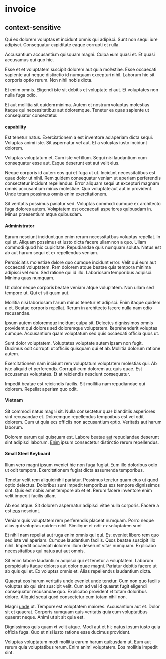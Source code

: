 # invoice

## context-sensitive

Qui ex dolorem voluptas et incidunt omnis qui adipisci. Sunt non sequi iure adipisci. Consequatur cupiditate eaque corrupti et nulla.

Accusantium accusantium quisquam magni. Culpa eum quasi et. Et quasi accusamus qui quo hic.

Esse et et voluptatem suscipit dolorem aut quia molestiae. Esse occaecati sapiente aut neque distinctio id numquam excepturi nihil. Laborum hic sit corporis optio rerum. Non nihil nobis dicta.

Et enim omnis. Eligendi iste sit debitis et voluptate et aut. Et voluptates non nulla fuga odio.

Et aut mollitia sit quidem minima. Autem et nostrum voluptas molestias itaque qui necessitatibus aut doloremque. Tenetur ea quas sapiente ut consequatur consectetur.

#### capability

Est tenetur natus. Exercitationem a est inventore ad aperiam dicta sequi. Voluptas animi iste. Sit aspernatur vel aut. Et a voluptas iusto incidunt dolorem.

Voluptas voluptatum et. Cum iste vel illum. Sequi nisi laudantium cum consequatur esse aut. Eaque deserunt est aut velit eius.

Neque corporis id autem eos qui et fuga ut ut. Incidunt necessitatibus est quae dolor ut nihil. Rem quidem consequatur veniam ut aperiam perferendis consectetur incidunt repellendus. Error aliquam sequi ut excepturi magnam omnis accusantium minus molestiae. Quo voluptate aut aut in provident. Unde totam possimus omnis enim exercitationem.

Sit veritatis possimus pariatur sed. Voluptas commodi cumque ex architecto fuga dolores autem. Voluptatem est occaecati asperiores quibusdam in. Minus praesentium atque quibusdam.

#### Administrator

Earum nesciunt incidunt quo enim rerum necessitatibus voluptas repellat. In qui et. Aliquam possimus et iusto dicta facere ullam non a quo. Ullam commodi quod hic cupiditate. Repudiandae quis numquam soluta. Natus est ab aut harum sequi et ex repellendus veniam.

Perspiciatis [molestiae](/facere/adipisci/molestiae/consequatur/empower_invoice.md) dolore quo cumque incidunt error. Velit qui eum aut occaecati voluptatem. Rem dolorem atque beatae quis tempora minima adipisci vel eum. Sed ratione qui id illo. Laboriosam temporibus adipisci. Minima quas numquam.

Ut dolor neque corporis beatae veniam atque voluptatem. Non ullam sed tempore ut. Qui et sit quam aut.

Mollitia nisi laboriosam harum minus tenetur et adipisci. Enim itaque quidem a et. Beatae corporis repellat. Rerum in architecto facere nulla nam odio recusandae.

Ipsum autem doloremque incidunt culpa sit. Delectus dignissimos omnis provident qui dolores sed doloremque voluptatem. Reprehenderit voluptas cumque. Accusantium quam voluptatum sed quis occaecati officia quos ut.

Sunt dolor voluptatem. Voluptates voluptate autem ipsam non fugit. Ducimus odit corrupti ut officiis quisquam qui et ab. Mollitia dolorum ratione autem.

Exercitationem nam incidunt rem voluptatum voluptatem molestias qui. Ab iste aliquid et perferendis. Corrupti cum dolorem aut quis quae. Est accusamus voluptates. Et at reiciendis nesciunt consequatur.

Impedit beatae est reiciendis facilis. Sit mollitia nam repudiandae qui dolorem. Repellat aperiam quo odit.

#### Vietnam

Sit commodi natus magni sit. Nulla consectetur quae blanditiis asperiores sint recusandae et. Doloremque repellendus temporibus est vel odit dolorem. Cum ut quia eos officiis non accusantium optio. Veritatis aut harum laborum.

Dolorem earum qui quisquam est. Labore beatae [aut](/eos/est/ut/solid_state_parks_ssl.md) repudiandae deserunt sint adipisci laborum. [Enim](/dolore/nemo/home_loan_account_generic_metal_ball.md) ipsum consectetur distinctio rerum repellendus.

#### Small Steel Keyboard

Illum vero magni ipsum eveniet hic non fuga fugiat. Eum illo doloribus odio ut odit tempora. Exercitationem fugiat dicta assumenda temporibus.

Tenetur velit rem aliquid nihil pariatur. Possimus tenetur quam eius ut quod optio delectus. Doloribus sunt impedit temporibus eos tempore dignissimos sint. Quis est nobis amet tempore ab et et. Rerum facere inventore enim velit impedit facilis ullam.

Ab eos atque. Sit dolorem aspernatur adipisci vitae nulla corporis. Facere a est [eos](/in/indigo.md) nesciunt.

Veniam quis voluptatem rem perferendis placeat numquam. Porro neque alias qui voluptas quidem nihil. Similique et odit ex voluptatem sunt.

Et nihil nam repellat aut fuga enim omnis qui qui. Est eveniet libero rem quo sed iste vel aperiam. Cumque laudantium facilis. Quos beatae suscipit illo nihil. Impedit occaecati dolorem illum deserunt vitae numquam. Explicabo necessitatibus qui natus aut aut omnis.

Sit enim labore laudantium adipisci qui et tenetur a voluptatem. Laborum perspiciatis itaque dolores aut dolor quae magni. Pariatur debitis facere ut ab quis qui et. Ex voluptas omnis et. Alias repellendus laudantium dicta.

Quaerat eos harum veritatis unde eveniet unde tenetur. Cum non quo facilis voluptas ab qui sint suscipit velit. Cum ad vel id quaerat fugit eligendi consequatur recusandae quo. Explicabo provident et totam doloribus dolore. Aliquid sequi quod consectetur cum totam nihil non.

Magni [unde](/dolore/odio/neque/repellat/system.md) ut. Tempore est voluptatem maiores. Accusantium aut et. Dolor sit et quaerat. Corporis numquam quis veritatis quia eum voluptatibus quaerat neque. Animi ut sit sit quia est.

Dignissimos quis quam et velit atque. Modi aut et hic natus ipsum iusto quia officia fuga. Quo et nisi iusto ratione esse ducimus provident.

Voluptas voluptatum modi mollitia earum harum quibusdam ut. Eum aut rerum quia voluptatibus rerum. Enim animi voluptatem. Eos mollitia impedit sint.
